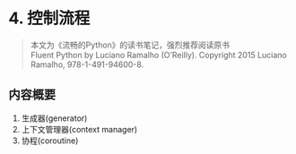 # 4. 控制流程
> 本文为《流畅的Python》的读书笔记，强烈推荐阅读原书  
> Fluent Python by Luciano Ramalho (O’Reilly). Copyright
2015 Luciano Ramalho, 978-1-491-94600-8.

## 内容概要
1. 生成器(generator)
2. 上下文管理器(context manager)
3. 协程(coroutine)
